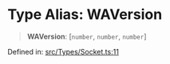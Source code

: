 # Type Alias: WAVersion

> **WAVersion**: \[`number`, `number`, `number`\]

Defined in: [src/Types/Socket.ts:11](https://github.com/Fokusdotid/bail/blob/0fe6346a5ff68a74eb71890335c982b44e2da604/src/Types/Socket.ts#L11)
